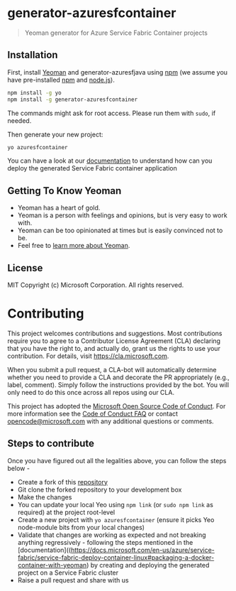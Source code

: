 
# generator-azuresfcontainer
> Yeoman generator for Azure Service Fabric Container projects

## Installation

First, install [Yeoman](http://yeoman.io) and generator-azuresfjava using [npm](https://www.npmjs.com/) (we assume you have pre-installed [npm](https://www.npmjs.com/) and [node.js](https://nodejs.org/)).

```bash
npm install -g yo
npm install -g generator-azuresfcontainer
```
The commands might ask for root access. Please run them with ```sudo```, if needed.

Then generate your new project:

```bash
yo azuresfcontainer
```

You can have a look at our [documentation](https://docs.microsoft.com/en-us/azure/service-fabric/service-fabric-deploy-container-linux#packaging-a-docker-container-with-yeoman) to understand how can you deploy the generated Service Fabric container application


## Getting To Know Yeoman

 * Yeoman has a heart of gold.
 * Yeoman is a person with feelings and opinions, but is very easy to work with.
 * Yeoman can be too opinionated at times but is easily convinced not to be.
 * Feel free to [learn more about Yeoman](http://yeoman.io/).

## License

MIT
Copyright (c) Microsoft Corporation. All rights reserved.


# Contributing

This project welcomes contributions and suggestions.  Most contributions require you to agree to a
Contributor License Agreement (CLA) declaring that you have the right to, and actually do, grant us
the rights to use your contribution. For details, visit https://cla.microsoft.com.

When you submit a pull request, a CLA-bot will automatically determine whether you need to provide
a CLA and decorate the PR appropriately (e.g., label, comment). Simply follow the instructions
provided by the bot. You will only need to do this once across all repos using our CLA.

This project has adopted the [Microsoft Open Source Code of Conduct](https://opensource.microsoft.com/codeofconduct/).
For more information see the [Code of Conduct FAQ](https://opensource.microsoft.com/codeofconduct/faq/) or
contact [opencode@microsoft.com](mailto:opencode@microsoft.com) with any additional questions or comments.

## Steps to contribute

Once you have figured out all the legalities above, you can follow the steps below - 

* Create a fork of this [repository](https://github.com/Azure/generator-azuresfcontainer)
* Git clone the forked repository to your development box
* Make the changes
* You can update your local Yeo using ```npm link``` (or ```sudo npm link``` as required) at the project root-level
* Create a new project with ```yo azuresfcontainer``` (ensure it picks Yeo node-module bits from your local changes)
* Validate that changes are working as expected and not breaking anything regressively - following the steps mentioned in the [documentation]((https://docs.microsoft.com/en-us/azure/service-fabric/service-fabric-deploy-container-linux#packaging-a-docker-container-with-yeoman) by creating and deploying the generated project on a Service Fabric cluster
* Raise a pull request and share with us 
